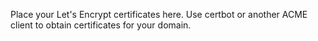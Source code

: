 Place your Let's Encrypt certificates here. Use certbot or another ACME client to obtain certificates for your domain.
